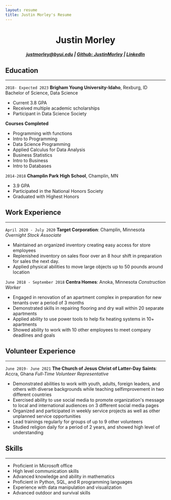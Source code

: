 ```yaml
---
layout: resume
title: Justin Morley's Resume
---
```

<h1 align="center"> Justin Morley</h1>

<h5 align="center"><div id="webaddress">
<a href="justmorley@byui.edu">justmorley@byui.edu</a>
| <a href="https://github.com/JustinMorley">Github: JustinMorley</a> | <a href="www.linkedin.com/in/justin-morley-0ab436221">LinkedIn</a>
</div></h5>


## Education
---
`2018- Expected 2023`
__Brigham Young University-Idaho__, Rexburg, ID
Bachelor of Science, Data Science 
- Current 3.8 GPA
- Received multiple academic scholarships
- Participant in Data Science Society

__Courses Completed__
- Programming with functions
- Intro to Programming
- Data Science Programming
- Applied Calculus for Data Analysis
- Business Statistics
- Intro to Business
- Intro to Databases

`2014-2018`
__Champlin Park High School__, Champlin, MN

-  3.9 GPA
- Participated in the National Honors Society
-  Graduated with Highest Honors



## Work Experience
***
`April 2020 - July 2020`
__Target Corporation__: Champlin, Minnesota
_Overnight Stock Associate_
- Maintained an organized inventory creating easy access for store employees
- Replenished inventory on sales floor over an 8 hour shift in preparation for sales the next day.
- Applied physical abilities to move large objects up to 50 pounds around location


`June 2018 - September 2018`
__Centra Homes__: Anoka, Minnesota
_Construction Worker_
- Engaged in renovation of an apartment complex in preparation for new tenants over a period of 3 months
- Demonstrated skills in repairing flooring and dry wall within 20 separate apartments 
- Applied ability to use power tools to help fix heating systems in 10+ apartments
- Showed ability to work with 10 other employees to meet company deadlines and goals

## Volunteer Experience
***
`June 2019- June 2021`
__The Church of Jesus Christ of Latter-Day Saints__: Accra, Ghana
_Full-Time Volunteer Representative_
-  Demonstrated abilities to work with youth, adults, foreign leaders, and others with diverse backgrounds while teaching selfimprovement in two different countries
-  Exercised ability to use social media to promote organization's message to local and international audiences on 3 different social media pages
- Organized and participated in weekly service projects as well as other unplanned service opportunities
- Lead trainings regularly for groups of up to 9 other volunteers
- Studied religion daily for a period of 2 years, and showed high level of understanding

## Skills
***
- Proficient in Microsoft office
- High level communication skills
-  Advanced knowledge and ability in mathematics
- Proficient in Python, SQL, and R programming languages
- Experience with data manipulation and visualization
- Advanced outdoor and survival skills
<!-- ### Footer

Last updated: April 2022 -->


